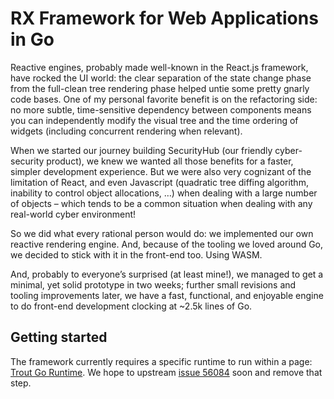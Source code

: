 # RX Framework for Web Applications in Go

Reactive engines, probably made well-known in the React.js framework, have rocked the UI world: the clear separation of the state change phase from the full-clean tree rendering phase helped untie some pretty gnarly code bases. One of my personal favorite benefit is on the refactoring side: no more subtle, time-sensitive dependency between components means you can independently modify the visual tree and the time ordering of widgets (including concurrent rendering when relevant).

When we started our journey building SecurityHub (our friendly cyber-security product), we knew we wanted all those benefits for a faster, simpler development experience. But we were also very cognizant of the limitation of React, and even Javascript (quadratic tree diffing algorithm, inability to control object allocations, …) when dealing with a large number of objects – which tends to be a common situation when dealing with any real-world cyber environment!

So we did what every rational person would do: we implemented our own reactive rendering engine. And, because of the tooling we loved around Go, we decided to stick with it in the front-end too. Using WASM.

And, probably to everyone’s surprised (at least mine!), we managed to get a minimal, yet solid prototype in two weeks; further small revisions and tooling improvements later, we have a fast, functional, and enjoyable engine to do front-end development clocking at ~2.5k lines of Go.

## Getting started

The framework currently requires a specific runtime to run within a page:
[Trout Go Runtime](https://github.com/TroutSoftware/go). We hope to upstream
[issue 56084](https://github.com/golang/go/issues/56084) soon and remove that step.

